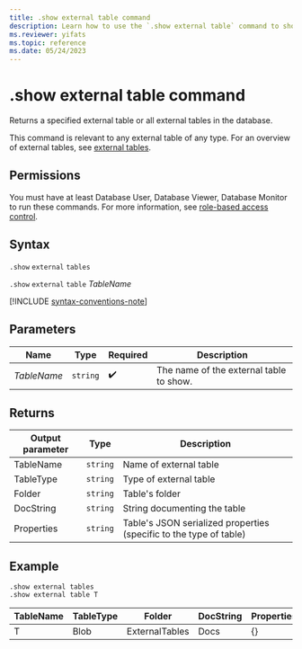 ```yaml
---
title: .show external table command
description: Learn how to use the `.show external table` command to show the specified external tables in the database. 
ms.reviewer: yifats
ms.topic: reference
ms.date: 05/24/2023
---
```

# .show external table command

Returns a specified external table or all external tables in the database.

This command is relevant to any external table of any type. For an overview of external tables, see [external tables](../query/schema-entities/external-tables.md).

## Permissions

You must have at least Database User, Database Viewer, Database Monitor to run these commands. For more information, see [role-based access control](access-control/role-based-access-control.md).

## Syntax

`.show` `external` `tables`

`.show` `external` `table` *TableName*

[!INCLUDE [syntax-conventions-note](../../includes/syntax-conventions-note.md)]

## Parameters

|Name|Type|Required|Description|
|--|--|--|--|
|*TableName*| `string` | :heavy_check_mark:|The name of the external table to show.|

## Returns

| Output parameter | Type   | Description                                                         |
|------------------|--------|---------------------------------------------------------------------|
| TableName        | `string` | Name of external table                                             |
| TableType        | `string` | Type of external table                                              |
| Folder           | `string` | Table's folder                                                     |
| DocString        | `string` | String documenting the table                                       |
| Properties       | `string` | Table's JSON serialized properties (specific to the type of table) |

## Example

```kusto
.show external tables
.show external table T
```

| TableName | TableType | Folder         | DocString | Properties |
|-----------|-----------|----------------|-----------|------------|
| T         | Blob      | ExternalTables | Docs      | {}         |

